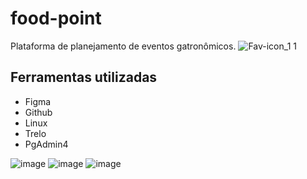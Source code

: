 # food-point
Plataforma de planejamento de eventos gatronômicos.
![Fav-icon_1 1](https://github.com/NeutonNakazonoJr/food-point/assets/105376328/44c6e423-bb52-4c2a-babd-fc829a000a17)

## Ferramentas utilizadas
- Figma
- Github
- Linux
- Trelo
- PgAdmin4

![image](https://github.com/NeutonNakazonoJr/food-point/assets/105376328/117a3a41-aa28-45e7-934d-ccb8bbdb2661)
![image](https://github.com/NeutonNakazonoJr/food-point/assets/105376328/e3f9a055-d7ba-4deb-8c70-83ff3bc819cb)
![image](https://github.com/NeutonNakazonoJr/food-point/assets/105376328/f593ed20-2431-48db-b5ab-588ef615c9ec)
